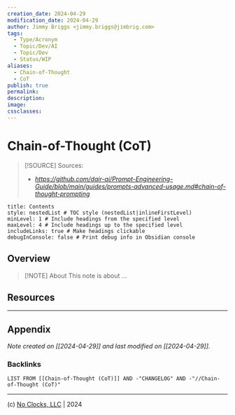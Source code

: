 ```yaml
---
creation_date: 2024-04-29
modification_date: 2024-04-29
author: Jimmy Briggs <jimmy.briggs@jimbrig.com>
tags:
  - Type/Acronym
  - Topic/Dev/AI
  - Topic/Dev
  - Status/WIP
aliases:
  - Chain-of-Thought
  - CoT
publish: true
permalink:
description:
image:
cssclasses:
---
```



# Chain-of-Thought (CoT)

> [!SOURCE] Sources:
> - *https://github.com/dair-ai/Prompt-Engineering-Guide/blob/main/guides/prompts-advanced-usage.md#chain-of-thought-prompting*

```table-of-contents
title: Contents 
style: nestedList # TOC style (nestedList|inlineFirstLevel)
minLevel: 1 # Include headings from the specified level
maxLevel: 4 # Include headings up to the specified level
includeLinks: true # Make headings clickable
debugInConsole: false # Print debug info in Obsidian console
```

## Overview

> [!NOTE] About
> This note is about ...

## Resources

***

## Appendix

*Note created on [[2024-04-29]] and last modified on [[2024-04-29]].*

### Backlinks

```dataview
LIST FROM [[Chain-of-Thought (CoT)]] AND -"CHANGELOG" AND -"//Chain-of-Thought (CoT)"
```

***

(c) [No Clocks, LLC](https://github.com/noclocks) | 2024